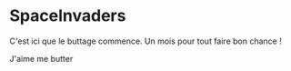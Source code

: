 SpaceInvaders
=============

C'est ici que le buttage commence. Un mois pour tout faire bon chance !

J'aime me butter
